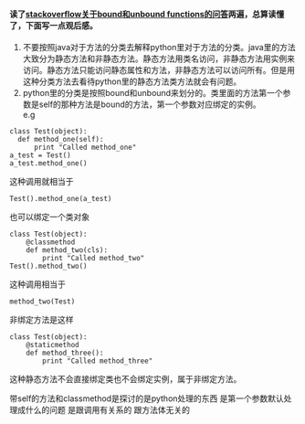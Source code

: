 #### 读了[stackoverflow关于bound和unbound functions的问答](http://stackoverflow.com/questions/114214/class-method-differences-in-python-bound-unbound-and-static)两遍，总算读懂了，下面写一点观后感。
1. 不要按照java对于方法的分类去解释python里对于方法的分类。java里的方法大致分为静态方法和非静态方法。静态方法用类名访问，非静态方法用实例来访问。静态方法只能访问静态属性和方法，非静态方法可以访问所有。但是用这种分类方法去看待python里的静态方法类方法就会有问题。  
2. python里的分类是按照bound和unbound来划分的。类里面的方法第一个参数是self的那种方法是bound的方法，第一个参数对应绑定的实例。  
  e.g  
  ```
class Test(object):
    def method_one(self):
        print "Called method_one"
a_test = Test()
a_test.method_one()
```
这种调用就相当于
```
Test().method_one(a_test)
```
也可以绑定一个类对象
```
class Test(object):
    @classmethod
    def method_two(cls):
        print "Called method_two"
Test().method_two()
```
这种调用相当于
```
method_two(Test)

```
非绑定方法是这样
```
class Test(object):
    @staticmethod
    def method_three():
        print "Called method_three"
```
这种静态方法不会直接绑定类也不会绑定实例，属于非绑定方法。

带self的方法和classmethod是探讨的是python处理的东西  是第一个参数默认处理成什么的问题  是跟调用有关系的 跟方法体无关的

